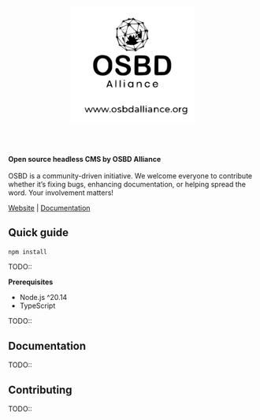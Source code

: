 <p align="center">

<img src="./docs/static/OSBD_logo.svg" width="250">

<br><br>

<strong>Open source headless CMS by OSBD Alliance</strong>
<br><br>
OSBD is a community-driven initiative. We welcome everyone to contribute whether it’s fixing bugs, enhancing documentation, or helping spread the word. Your involvement matters!

</p>

<p align="center">

<a href="https://osbdalliance.org/">Website</a> |  <a href="https://github.com/OSBDAlliance/headlesscms">Documentation</a>

</p>

  
  

## Quick guide
`npm install`

TODO::

  
**Prerequisites**
- Node.js ^20.14
- TypeScript

TODO::

## Documentation
TODO::
## Contributing
TODO::

